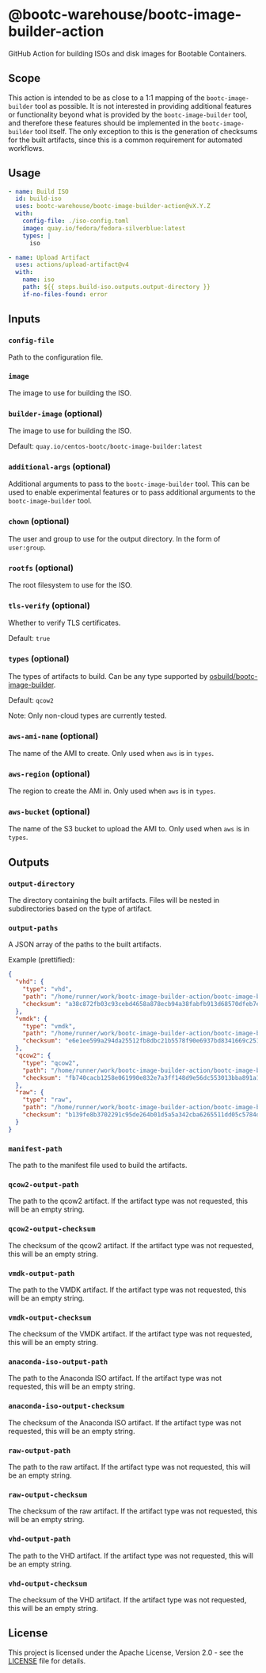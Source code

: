 # @bootc-warehouse/bootc-image-builder-action

GitHub Action for building ISOs and disk images for Bootable Containers.

## Scope

This action is intended to be as close to a 1:1 mapping of the
`bootc-image-builder` tool as possible. It is not interested in providing
additional features or functionality beyond what is provided by the
`bootc-image-builder` tool, and therefore these features should be implemented
in the `bootc-image-builder` tool itself. The only exception to this is the
generation of checksums for the built artifacts, since this is a common
requirement for automated workflows.

## Usage

```yaml
- name: Build ISO
  id: build-iso
  uses: bootc-warehouse/bootc-image-builder-action@vX.Y.Z
  with:
    config-file: ./iso-config.toml
    image: quay.io/fedora/fedora-silverblue:latest
    types: |
      iso

- name: Upload Artifact
  uses: actions/upload-artifact@v4
  with:
    name: iso
    path: ${{ steps.build-iso.outputs.output-directory }}
    if-no-files-found: error
```

## Inputs

### `config-file`

Path to the configuration file.

### `image`

The image to use for building the ISO.

### `builder-image` (optional)

The image to use for building the ISO.

Default: `quay.io/centos-bootc/bootc-image-builder:latest`

### `additional-args` (optional)

Additional arguments to pass to the `bootc-image-builder` tool. This can be used
to enable experimental features or to pass additional arguments to the
`bootc-image-builder` tool.

### `chown` (optional)

The user and group to use for the output directory. In the form of `user:group`.

### `rootfs` (optional)

The root filesystem to use for the ISO.

### `tls-verify` (optional)

Whether to verify TLS certificates.

Default: `true`

### `types` (optional)

The types of artifacts to build. Can be any type supported by
[osbuild/bootc-image-builder](https://github.com/osbuild/bootc-image-builder).

Default: `qcow2`

Note: Only non-cloud types are currently tested.

### `aws-ami-name` (optional)

The name of the AMI to create. Only used when `aws` is in `types`.

### `aws-region` (optional)

The region to create the AMI in. Only used when `aws` is in `types`.

### `aws-bucket` (optional)

The name of the S3 bucket to upload the AMI to. Only used when `aws` is in
`types`.

## Outputs

### `output-directory`

The directory containing the built artifacts. Files will be nested in
subdirectories based on the type of artifact.

### `output-paths`

A JSON array of the paths to the built artifacts.

Example (prettified):

```json
{
  "vhd": {
    "type": "vhd",
    "path": "/home/runner/work/bootc-image-builder-action/bootc-image-builder-action/output/vpc/disk.vhd",
    "checksum": "a38c872fb03c93cebd4658a878ecb94a38fabfb913d68570dfeb7e6c39134732"
  },
  "vmdk": {
    "type": "vmdk",
    "path": "/home/runner/work/bootc-image-builder-action/bootc-image-builder-action/output/vmdk/disk.vmdk",
    "checksum": "e6e1ee599a294da25512fb8dbc21b5578f90e6937bd8341669c251a6f64407e1"
  },
  "qcow2": {
    "type": "qcow2",
    "path": "/home/runner/work/bootc-image-builder-action/bootc-image-builder-action/output/qcow2/disk.qcow2",
    "checksum": "fb740cacb1258e061990e832e7a3ff148d9e56dc553013bba891a1f12fd8e73b"
  },
  "raw": {
    "type": "raw",
    "path": "/home/runner/work/bootc-image-builder-action/bootc-image-builder-action/output/image/disk.raw",
    "checksum": "b139fe8b3702291c95de264b01d5a5a342cba6265511dd05c5784dbbdb37a268"
  }
}
```

### `manifest-path`

The path to the manifest file used to build the artifacts.

### `qcow2-output-path`

The path to the qcow2 artifact. If the artifact type was not requested, this
will be an empty string.

### `qcow2-output-checksum`

The checksum of the qcow2 artifact. If the artifact type was not requested, this
will be an empty string.

### `vmdk-output-path`

The path to the VMDK artifact. If the artifact type was not requested, this will
be an empty string.

### `vmdk-output-checksum`

The checksum of the VMDK artifact. If the artifact type was not requested, this
will be an empty string.

### `anaconda-iso-output-path`

The path to the Anaconda ISO artifact. If the artifact type was not requested,
this will be an empty string.

### `anaconda-iso-output-checksum`

The checksum of the Anaconda ISO artifact. If the artifact type was not
requested, this will be an empty string.

### `raw-output-path`

The path to the raw artifact. If the artifact type was not requested, this will
be an empty string.

### `raw-output-checksum`

The checksum of the raw artifact. If the artifact type was not requested, this
will be an empty string.

### `vhd-output-path`

The path to the VHD artifact. If the artifact type was not requested, this will
be an empty string.

### `vhd-output-checksum`

The checksum of the VHD artifact. If the artifact type was not requested, this
will be an empty string.

## License

This project is licensed under the Apache License, Version 2.0 - see the
[LICENSE](./LICENSE) file for details.
